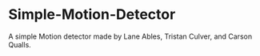 # Simple-Motion-Detector
A simple Motion detector made by Lane Ables, Tristan Culver, and Carson Qualls.

